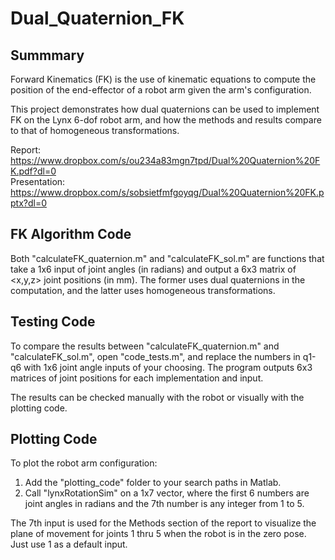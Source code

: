 # Dual_Quaternion_FK

## Summmary

Forward Kinematics (FK) is the use of kinematic equations 
to compute the position of the end-effector of a robot arm 
given the arm's configuration. 

This project demonstrates how dual quaternions can be used 
to implement FK on the Lynx 6-dof robot arm, and how the methods 
and results compare to that of homogeneous transformations. 

Report: https://www.dropbox.com/s/ou234a83mgn7tpd/Dual%20Quaternion%20FK.pdf?dl=0 \
Presentation: https://www.dropbox.com/s/sobsietfmfgoyqg/Dual%20Quaternion%20FK.pptx?dl=0

## FK Algorithm Code

Both "calculateFK_quaternion.m" and "calculateFK_sol.m"
are functions that take a 1x6 input of joint angles (in
radians) and output a 6x3 matrix of <x,y,z> joint 
positions (in mm). The former uses dual quaternions in
the computation, and the latter uses homogeneous
transformations.

## Testing Code

To compare the results between "calculateFK_quaternion.m" 
and "calculateFK_sol.m", open "code_tests.m", and replace 
the numbers in q1-q6 with 1x6 joint angle inputs of your
choosing. The program outputs 6x3 matrices of joint
positions for each implementation and input.

The results can be checked manually with the robot or 
visually with the plotting code. 

## Plotting Code

To plot the robot arm configuration: 
1) Add the "plotting_code" folder to your search paths in 
   Matlab. 
2) Call "lynxRotationSim" on a 1x7 vector, where the first 6
   numbers are joint angles in radians and the 7th number is 
   any integer from 1 to 5.
   
The 7th input is used for the Methods section of the report to 
visualize the plane of movement for joints 1 thru 5 when the 
robot is in the zero pose. Just use 1 as a default input.
